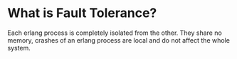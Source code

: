 # What is Fault Tolerance?
Each erlang process is completely isolated from the other. They share no memory, crashes of an erlang process are local and do not affect the whole system.